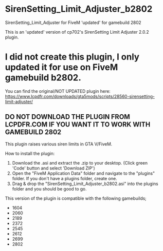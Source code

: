 # SirenSetting_Limit_Adjuster_b2802
SirenSetting_Limit_Adjuster for FiveM 'updated' for gamebuild 2802

This is an 'updated' version of cp702's SirenSetting Limit Adjuster 2.0.2 plugin.

# I did not create this plugin, I only updated it for use on FiveM gamebuild b2802.
You can find the original/NOT UPDATED plugin here: https://www.lcpdfr.com/downloads/gta5mods/scripts/28560-sirensetting-limit-adjuster/
## DO NOT DOWNLOAD THE PLUGIN FROM LCPDFR.COM IF YOU WANT IT TO WORK WITH GAMEBUILD 2802

This plugin raises various siren limits in GTA V/FiveM.

How to install the plugin:
1. Download the .asi and extract the .zip to your desktop. (Click green 'Code' button and select 'Download ZIP')
2. Open the "FiveM Application Data" folder and navigate to the "plugins" folder. If you don't have a plugins folder, create one.
3. Drag & drop the "SirenSetting_Limit_Adjuster_b2802.asi" into the plugins folder and you should be good to go.


This version of the plugin is compatible with the following gamebuilds;
- 1604
- 2060
- 2189
- 2372
- 2545
- 2612
- 2699
- 2802
